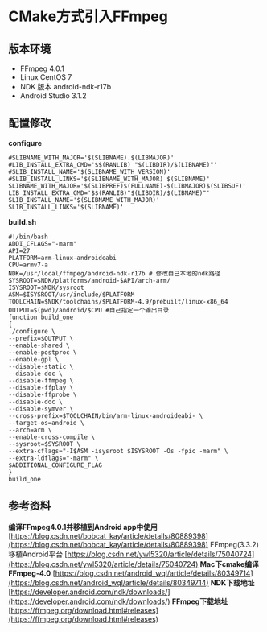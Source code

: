 # CMake方式引入FFmpeg

## 版本环境 
* FFmpeg 4.0.1
* Linux CentOS 7 
* NDK 版本 android-ndk-r17b
* Android Studio 3.1.2

## 配置修改
**configure**
```
#SLIBNAME_WITH_MAJOR='$(SLIBNAME).$(LIBMAJOR)'
#LIB_INSTALL_EXTRA_CMD='$$(RANLIB) "$(LIBDIR)/$(LIBNAME)"'
#SLIB_INSTALL_NAME='$(SLIBNAME_WITH_VERSION)'
#SLIB_INSTALL_LINKS='$(SLIBNAME_WITH_MAJOR) $(SLIBNAME)'
SLIBNAME_WITH_MAJOR='$(SLIBPREF)$(FULLNAME)-$(LIBMAJOR)$(SLIBSUF)'  
LIB_INSTALL_EXTRA_CMD='$$(RANLIB)"$(LIBDIR)/$(LIBNAME)"'  
SLIB_INSTALL_NAME='$(SLIBNAME_WITH_MAJOR)'  
SLIB_INSTALL_LINKS='$(SLIBNAME)'  

```
**build.sh**
```
#!/bin/bash
ADDI_CFLAGS="-marm"
API=27
PLATFORM=arm-linux-androideabi
CPU=armv7-a
NDK=/usr/local/ffmpeg/android-ndk-r17b # 修改自己本地的ndk路径
SYSROOT=$NDK/platforms/android-$API/arch-arm/
ISYSROOT=$NDK/sysroot
ASM=$ISYSROOT/usr/include/$PLATFORM
TOOLCHAIN=$NDK/toolchains/$PLATFORM-4.9/prebuilt/linux-x86_64
OUTPUT=$(pwd)/android/$CPU #自己指定一个输出目录
function build_one
{
./configure \
--prefix=$OUTPUT \
--enable-shared \
--enable-postproc \
--enable-gpl \
--disable-static \
--disable-doc \
--disable-ffmpeg \
--disable-ffplay \
--disable-ffprobe \
--disable-doc \
--disable-symver \
--cross-prefix=$TOOLCHAIN/bin/arm-linux-androideabi- \
--target-os=android \
--arch=arm \
--enable-cross-compile \
--sysroot=$SYSROOT \
--extra-cflags="-I$ASM -isysroot $ISYSROOT -Os -fpic -marm" \
--extra-ldflags="-marm" \
$ADDITIONAL_CONFIGURE_FLAG
}
build_one

```

## 参考资料
**编译FFmpeg4.0.1并移植到Android app中使用**
[https://blog.csdn.net/bobcat_kay/article/details/80889398](https://blog.csdn.net/bobcat_kay/article/details/80889398)
FFmpeg(3.3.2)移植Android平台
[https://blog.csdn.net/ywl5320/article/details/75040724](https://blog.csdn.net/ywl5320/article/details/75040724)
**Mac下cmake编译FFmpeg-4.0**
[https://blog.csdn.net/android_wql/article/details/80349714](https://blog.csdn.net/android_wql/article/details/80349714)
**NDK下载地址**
[https://developer.android.com/ndk/downloads/](https://developer.android.com/ndk/downloads/)
**FFmpeg下载地址**
[https://ffmpeg.org/download.html#releases](https://ffmpeg.org/download.html#releases)



